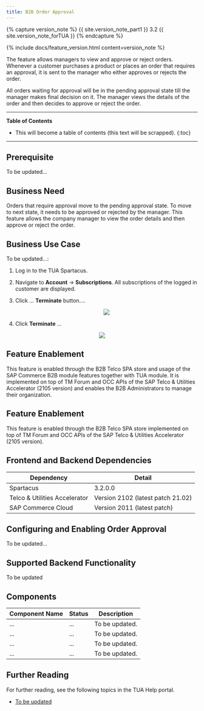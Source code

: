 ```yaml
---
title: B2B Order Approval
---
```


{% capture version_note %}
{{ site.version_note_part1 }} 3.2 {{ site.version_note_forTUA }}
{% endcapture %}

{% include docs/feature_version.html content=version_note %}

The feature allows managers to view and approve or reject orders. Whenever a customer purchases a product or places an order that requires an approval, it is sent to the manager who either approves or rejects the order.  

All orders waiting for approval will be in the pending approval state till the manager makes final decision on it. The manager views the details of the order and then decides to approve or reject the order. 

***

**Table of Contents**

- This will become a table of contents (this text will be scrapped).
{:toc}

***

## Prerequisite

To be updated...

## Business Need

Orders that require approval move to the pending approval state. To move to next state, it needs to be approved or rejected by the manager. This feature allows the company manager to view the order details and then approve or reject the order.

## Business Use Case

To be updated...:

1. Log in to the TUA Spartacus.

1. Navigate to **Account** -> **Subscriptions**. All subscriptions of the logged in customer are displayed.
1. Click ... **Terminate** button....

    <p align="center"><img src="{{ site.baseurl }}/assets/images/telco/1banner-termination-button.png"></p>

1.  Click **Terminate** ...

<p align="center"><img src="{{ site.baseurl }}/assets/images/telco/confirmation-message.png"></p>

## Feature Enablement

This feature is enabled through the B2B Telco SPA store and usage of the SAP Commerce B2B module features together with TUA module. It is implemented on top of TM Forum and OCC APIs of the SAP Telco & Utilities Accelerator (2105 version) and enables the B2B Administrators to manage their organization.

## Feature Enablement

This feature is enabled through the B2B Telco SPA store implemented on top of TM Forum and OCC APIs of the SAP Telco & Utilities Accelerator (2105 version).

## Frontend and Backend Dependencies

| Dependency                                	| Detail                                                 	|
|--------------------------------------------	|--------------------------------------------------------	|
| Spartacus                                     	| 3.2.0.0                                          	|
| Telco & Utilities Accelerator	             	| Version 2102 (latest patch 21.02)            	|
| SAP Commerce Cloud 	| Version 2011 (latest patch) 	|

## Configuring and Enabling Order Approval

To be updated...

## Supported Backend Functionality

To be updated

## Components

| Component   Name                 	| Status  	| Description                                                                                                                                                                                                         	|
|----------------------------------	|---------	|---------------------------------------------------------------------------------------------------------------------------------------------------------------------------------------------------------------------	|
| ...       	| ...     	| To be updated.               	|
| ...              	| ... 	| To be updated.                                                       	|
| ...             	| ... 	| To be updated.                                                                                                                          	|
| ... 	| ... 	| To be updated.

## Further Reading

For further reading, see the following topics in the TUA Help portal.

- [To be updated](https://help.sap.com/viewer/c762d9007c5c4f38bafbe4788446983e/latest/en-US/602fadbbb42c40a68750d0dac7deba8a.html)